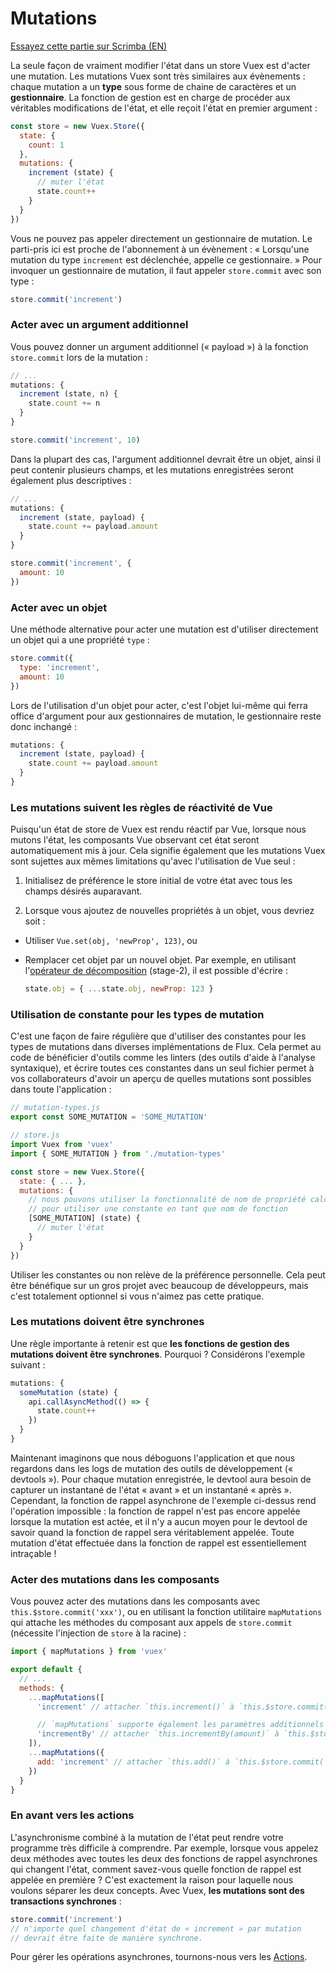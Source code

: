 # Mutations

<div class="scrimba"><a href="https://scrimba.com/p/pnyzgAP/ckMZp4HN" target="_blank" rel="noopener noreferrer">Essayez cette partie sur Scrimba (EN)</a></div>

La seule façon de vraiment modifier l'état dans un store Vuex est d'acter une mutation. Les mutations Vuex sont très similaires aux évènements : chaque mutation a un **type** sous forme de chaine de caractères et un **gestionnaire**. La fonction de gestion est en charge de procéder aux véritables modifications de l'état, et elle reçoit l'état en premier argument :

``` js
const store = new Vuex.Store({
  state: {
    count: 1
  },
  mutations: {
    increment (state) {
      // muter l'état
      state.count++
    }
  }
})
```

Vous ne pouvez pas appeler directement un gestionnaire de mutation. Le parti-pris ici est proche de l'abonnement à un évènement : « Lorsqu'une mutation du type `increment` est déclenchée, appelle ce gestionnaire. » Pour invoquer un gestionnaire de mutation, il faut appeler `store.commit` avec son type :

``` js
store.commit('increment')
```

### Acter avec un argument additionnel

Vous pouvez donner un argument additionnel (« payload ») à la fonction `store.commit` lors de la mutation :

``` js
// ...
mutations: {
  increment (state, n) {
    state.count += n
  }
}
```
``` js
store.commit('increment', 10)
```

Dans la plupart des cas, l'argument additionnel devrait être un objet, ainsi il peut contenir plusieurs champs, et les mutations enregistrées seront également plus descriptives :

``` js
// ...
mutations: {
  increment (state, payload) {
    state.count += payload.amount
  }
}
```

``` js
store.commit('increment', {
  amount: 10
})
```

### Acter avec un objet

Une méthode alternative pour acter une mutation est d'utiliser directement un objet qui a une propriété `type` :

``` js
store.commit({
  type: 'increment',
  amount: 10
})
```

Lors de l'utilisation d'un objet pour acter, c'est l'objet lui-même qui ferra office d'argument pour aux gestionnaires de mutation, le gestionnaire reste donc inchangé :

``` js
mutations: {
  increment (state, payload) {
    state.count += payload.amount
  }
}
```

### Les mutations suivent les règles de réactivité de Vue

Puisqu'un état de store de Vuex est rendu réactif par Vue, lorsque nous mutons l'état, les composants Vue observant cet état seront automatiquement mis à jour. Cela signifie également que les mutations Vuex sont sujettes aux mêmes limitations qu'avec l'utilisation de Vue seul :

1. Initialisez de préférence le store initial de votre état avec tous les champs désirés auparavant.

2. Lorsque vous ajoutez de nouvelles propriétés à un objet, vous devriez soit :

  - Utiliser `Vue.set(obj, 'newProp', 123)`, ou

  - Remplacer cet objet par un nouvel objet. Par exemple, en utilisant l'[opérateur de décomposition](https://developer.mozilla.org/fr/docs/Web/JavaScript/Reference/Op%C3%A9rateurs/Syntaxe_d%C3%A9composition#Utiliser_la_d%C3%A9composition_avec_les_litt%C3%A9raux_objet) (stage-2), il est possible d'écrire :

    ``` js
    state.obj = { ...state.obj, newProp: 123 }
    ```

### Utilisation de constante pour les types de mutation

C'est une façon de faire régulière que d'utiliser des constantes pour les types de mutations dans diverses implémentations de Flux. Cela permet au code de bénéficier d'outils comme les linters (des outils d'aide à l'analyse syntaxique), et écrire toutes ces constantes dans un seul fichier permet à vos collaborateurs d'avoir un aperçu de quelles mutations sont possibles dans toute l'application :

``` js
// mutation-types.js
export const SOME_MUTATION = 'SOME_MUTATION'
```

``` js
// store.js
import Vuex from 'vuex'
import { SOME_MUTATION } from './mutation-types'

const store = new Vuex.Store({
  state: { ... },
  mutations: {
    // nous pouvons utiliser la fonctionnalité de nom de propriété calculée
    // pour utiliser une constante en tant que nom de fonction
    [SOME_MUTATION] (state) {
      // muter l'état
    }
  }
})
```

Utiliser les constantes ou non relève de la préférence personnelle. Cela peut être bénéfique sur un gros projet avec beaucoup de développeurs, mais c'est totalement optionnel si vous n'aimez pas cette pratique.

### Les mutations doivent être synchrones

Une règle importante à retenir est que **les fonctions de gestion des mutations doivent être synchrones**. Pourquoi ? Considérons l'exemple suivant :

``` js
mutations: {
  someMutation (state) {
    api.callAsyncMethod(() => {
      state.count++
    })
  }
}
```

Maintenant imaginons que nous déboguons l'application et que nous regardons dans les logs de mutation des outils de développement (« devtools »). Pour chaque mutation enregistrée, le devtool aura besoin de capturer un instantané de l'état « avant » et un instantané « après ». Cependant, la fonction de rappel asynchrone de l'exemple ci-dessus rend l'opération impossible : la fonction de rappel n'est pas encore appelée lorsque la mutation est actée, et il n'y a aucun moyen pour le devtool de savoir quand la fonction de rappel sera véritablement appelée. Toute mutation d'état effectuée dans la fonction de rappel est essentiellement intraçable !

### Acter des mutations dans les composants

Vous pouvez acter des mutations dans les composants avec `this.$store.commit('xxx')`, ou en utilisant la fonction utilitaire `mapMutations` qui attache les méthodes du composant aux appels de `store.commit` (nécessite l'injection de `store` à la racine) :

``` js
import { mapMutations } from 'vuex'

export default {
  // ...
  methods: {
    ...mapMutations([
      'increment' // attacher `this.increment()` à `this.$store.commit('increment')`

      // `mapMutations` supporte également les paramètres additionnels :
      'incrementBy' // attacher `this.incrementBy(amount)` à `this.$store.commit('incrementBy', amount)`
    ]),
    ...mapMutations({
      add: 'increment' // attacher `this.add()` à `this.$store.commit('increment')`
    })
  }
}
```

### En avant vers les actions

L'asynchronisme combiné à la mutation de l'état peut rendre votre programme très difficile à comprendre. Par exemple, lorsque vous appelez deux méthodes avec toutes les deux des fonctions de rappel asynchrones qui changent l'état, comment savez-vous quelle fonction de rappel est appelée en première ? C'est exactement la raison pour laquelle nous voulons séparer les deux concepts. Avec Vuex, **les mutations sont des transactions synchrones** :

``` js
store.commit('increment')
// n'importe quel changement d'état de « increment » par mutation
// devrait être faite de manière synchrone.
```

Pour gérer les opérations asynchrones, tournons-nous vers les [Actions](actions.md).
